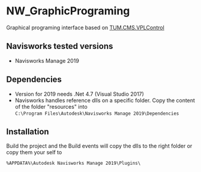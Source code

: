 # NW_GraphicPrograming

Graphical programing interface based on [TUM.CMS.VPLControl](https://github.com/tumcms/TUM.CMS.VPLControl)

## Navisworks tested versions

* Navisworks Manage 2019

## Dependencies
* Version for 2019 needs .Net 4.7 (Visual Studio 2017)
* Navisworks handles reference dlls on a specific folder. Copy the content of the folder "resources" into  
``` C:\Program Files\Autodesk\Navisworks Manage 2019\Dependencies ```

## Installation
Build the project and the Build events will copy the dlls to the right folder or copy them your self to

``` %APPDATA%\Autodesk Navisworks Manage 2019\Plugins\  ```

